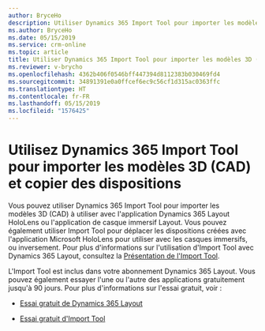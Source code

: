 ```yaml
---
author: BryceHo
description: Utiliser Dynamics 365 Import Tool pour importer les modèles 3D (CAD) et copier les dispositions entre Microsoft HoloLens et les casques immersifs
ms.author: BryceHo
ms.date: 05/15/2019
ms.service: crm-online
ms.topic: article
title: Utiliser Dynamics 365 Import Tool pour importer les modèles 3D (CAD) et copier les dispositions entre Microsoft HoloLens et les casques immersifs
ms.reviewer: v-brycho
ms.openlocfilehash: 4362b406f0546bff447394d8112383b030469fd4
ms.sourcegitcommit: 34891391e0a0ffcef6ec9c56cf1d315ac0363ffc
ms.translationtype: HT
ms.contentlocale: fr-FR
ms.lasthandoff: 05/15/2019
ms.locfileid: "1576425"
---
```

# <a name="use-the-dynamics-365-import-tool-to-import-3d-cad-models-and-copy-layouts"></a>Utilisez Dynamics 365 Import Tool pour importer les modèles 3D (CAD) et copier des dispositions

Vous pouvez utiliser Dynamics 365 Import Tool pour importer les modèles 3D (CAD) à utiliser avec l'application Dynamics 365 Layout HoloLens ou l'application de casque immersif Layout. Vous pouvez également utiliser Import Tool pour déplacer les dispositions créées avec l'application Microsoft HoloLens pour utiliser avec les casques immersifs, ou inversement. Pour plus d'informations sur l'utilisation d'Import Tool avec Dynamics 365 Layout, consultez la [Présentation de l'Import Tool](https://docs.microsoft.com/en-us/dynamics365/mixed-reality/import-tool).

L'Import Tool est inclus dans votre abonnement Dynamics 365 Layout. Vous pouvez également essayer l'une ou l'autre des applications gratuitement jusqu'à 90 jours. Pour plus d'informations sur l'essai gratuit, voir :

- [Essai gratuit de Dynamics 365 Layout](try-layout-free.md)

- [Essai gratuit d'Import Tool](https://docs.microsoft.com/en-us/dynamics365/mixed-reality/import-tool/try-import-tool-free)


